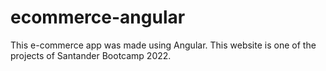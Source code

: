 # ecommerce-angular
This e-commerce app was made using Angular. This website is one of the projects of Santander Bootcamp 2022.
